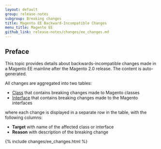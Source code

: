 ```yaml
---
layout: default
group: release-notes
subgroup: Breaking changes
title: Magento EE Backward-Incompatible Changes
menu_title: Magento EE
github_link: release-notes/changes/ee_changes.md
---
```


## Preface

This topic provides details about backwards-incompatible changes made in a Magento EE mainline after the Magento 2.0 release. The content is auto-generated.

All changes are aggregated into two tables:

- [Class][] that contains breaking changes made to Magento classes
- [Interface][] that contains breaking changes made to the Magento interfaces

where each change is displayed in a separate row in the table, with the following columns:

- **Target** with name of the affected class or interface
- **Reason** with description of the breaking change

{% include changes/ee_changes.html %}

<!-- LINK DEFINITIONS -->

[Class]: #class
[Interface]: #interface